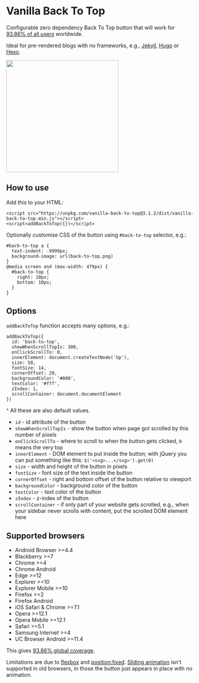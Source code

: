 # Vanilla Back To Top

Configurable zero dependency Back To Top button that will work for [93.86% of all users](http://browserl.ist/?q=explorer+%3E%3D10%2Cexplorermobile+%3E%3D10%2Cedge+%3E%3D0%2Cfirefox+%3E%3D2%2Cfirefoxandroid+%3E%3D57%2Cchrome+%3E%3D4%2Csafari+%3E%3D5.1%2Copera+%3E%3D12.1%2Coperamobile+%3E%3D12.1%2Cchromeandroid+%3E%3D62%2Cios+%3E%3D7.1%2Cucandroid+%3E%3D11.4%2Candroid+%3E%3D4.4%2Csamsung+%3E%3D4%2Cblackberry+%3E%3D7) worldwide.

Ideal for pre-rendered blogs with no frameworks, e.g., [Jekyll](https://jekyllrb.com), [Hugo](http://gohugo.io/) or [Hexo](https://hexo.io/).

<img src="http://i.pi.gy/DoaQa.gif" width="300px"/>

## How to use

Add this to your HTML:
```
<script src="https://unpkg.com/vanilla-back-to-top@3.1.2/dist/vanilla-back-to-top.min.js"></script>
<script>addBackToTop({})</script>
```

Optionally customise CSS of the button using `#back-to-top` selector, e.g.:
```
#back-to-top a {
  text-indent: -9999px;
  background-image: url(back-to-top.png)
}
@media screen and (max-width: 479px) {
  #back-to-top {
    right: 10px;
    bottom: 10px;
  }
}
```

## Options

`addBackToTop` function accepts many options, e.g.:
```
addBackToTop({
  id: 'back-to-top',
  showWhenScrollTopIs: 300,
  onClickScrollTo: 0,
  innerElement: document.createTextNode('Up'),
  size: 50,
  fontSize: 14,
  cornerOffset: 20,
  backgroundColor: '#000',
  textColor: '#fff',
  zIndex: 1,
  scrollContainer: document.documentElement
})
```
^ All these are also default values.

- `id` - id attribute of the button
- `showWhenScrollTopIs` - show the button when page got scrolled by this number of pixels
- `onClickScrollTo` - where to scroll to when the button gets clicked, `0` means the very top
- `innerElement` - DOM element to put inside the button; with jQuery you can put something like this: `$('<svg>...</svg>').get(0)`
- `size` - width and height of the button in pixels
- `fontSize` - font size of the text inside the button
- `cornerOffset` - right and bottom offset of the button relative to viewport
- `backgroundColor` - background color of the button
- `textColor` - text color of the button
- `zIndex` - z-index of the button
- `scrollContainer` - if only part of your website gets scrolled, e.g., when your sidebar never scrolls with content, put the scrolled DOM element here

## Supported browsers

- Android Browser >=4.4
- Blackberry >=7
- Chrome >=4
- Chrome Android
- Edge >=12
- Explorer >=10
- Explorer Mobile >=10
- Firefox >=2
- Firefox Android
- iOS Safari & Chrome >=7.1
- Opera >=12.1
- Opera Mobile >=12.1
- Safari >=5.1
- Samsung Internet >=4
- UC Browser Android >=11.4

This gives [93.86% global coverage](http://browserl.ist/?q=explorer+%3E%3D10%2Cexplorermobile+%3E%3D10%2Cedge+%3E%3D0%2Cfirefox+%3E%3D2%2Cfirefoxandroid+%3E%3D57%2Cchrome+%3E%3D4%2Csafari+%3E%3D5.1%2Copera+%3E%3D12.1%2Coperamobile+%3E%3D12.1%2Cchromeandroid+%3E%3D62%2Cios+%3E%3D7.1%2Cucandroid+%3E%3D11.4%2Candroid+%3E%3D4.4%2Csamsung+%3E%3D4%2Cblackberry+%3E%3D7).

Limitations are due to [flexbox](https://caniuse.com/#search=flexbox) and [position:fixed](https://caniuse.com/#search=position%3Afixed). [Sliding animation](https://caniuse.com/#search=transitions) isn't supported in old browsers, in those the button just appears in place with no animation.
